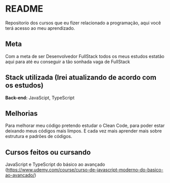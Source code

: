 
# README

Repositorío dos cursos que eu fizer relacionado a programação, aqui você terá acesso ao meu aprendizado.

## Meta

Com a meta de ser Desenvolvedor FullStack todos os meus estudos estatão aqui para até eu conseguir a tão sonhada vaga de FullStack

## Stack utilizada (Irei atualizando de acordo com os estudos)

**Back-end:** JavaScipt, TypeScript


## Melhorias

Para melhorar meu código pretendo estudar o Clean Code, para poder estar deixando meus códigos mais limpos. E cada vez mais aprender mais sobre estrutura e padrões de códigos.

## Cursos feitos ou cursando

JavaScript e TypeScript do básico ao avançado
(https://www.udemy.com/course/curso-de-javascript-moderno-do-basico-ao-avancado/)
